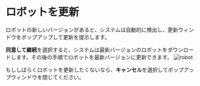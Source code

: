 # ロボットを更新
ロボットの新しいバージョンがあると、システムは自動的に検出し、更新ウィンドウをポップアップして更新を提示します。

**同意して継続**を選択すると、システムは最新バージョンのロボットをダウンロードします。その後の手順でロボットを最新バージョンに更新できます。
![robot](https://docimages.blob.core.chinacloudapi.cn/images/Robot/updaterobot.png)

もししばらくロボットを更新したくないなら、**キャンセル**を選択してポップアップウィンドウを閉じてください。

